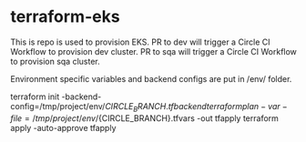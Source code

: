 # terraform-eks

This is repo is used to provision EKS.
PR to dev will trigger a Circle CI Workflow to provision dev cluster.
PR to sqa will trigger a Circle CI Workflow to provision sqa cluster.

Environment specific variables and backend configs are put in /env/ folder.

terraform init -backend-config=/tmp/project/env/${CIRCLE_BRANCH}.tfbackend 
terraform plan -var-file=/tmp/project/env/${CIRCLE_BRANCH}.tfvars -out tfapply 
terraform apply -auto-approve tfapply 
